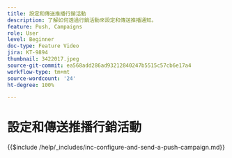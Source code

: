 ```yaml
---
title: 設定和傳送推播行銷活動
description: 了解如何透過行銷活動來設定和傳送推播通知。
feature: Push, Campaigns
role: User
level: Beginner
doc-type: Feature Video
jira: KT-9894
thumbnail: 3422017.jpeg
source-git-commit: ea568add286ad93212840247b5515c57cb6e17a4
workflow-type: tm+mt
source-wordcount: '24'
ht-degree: 100%

---
```


# 設定和傳送推播行銷活動

{{$include /help/_includes/inc-configure-and-send-a-push-campaign.md}}
